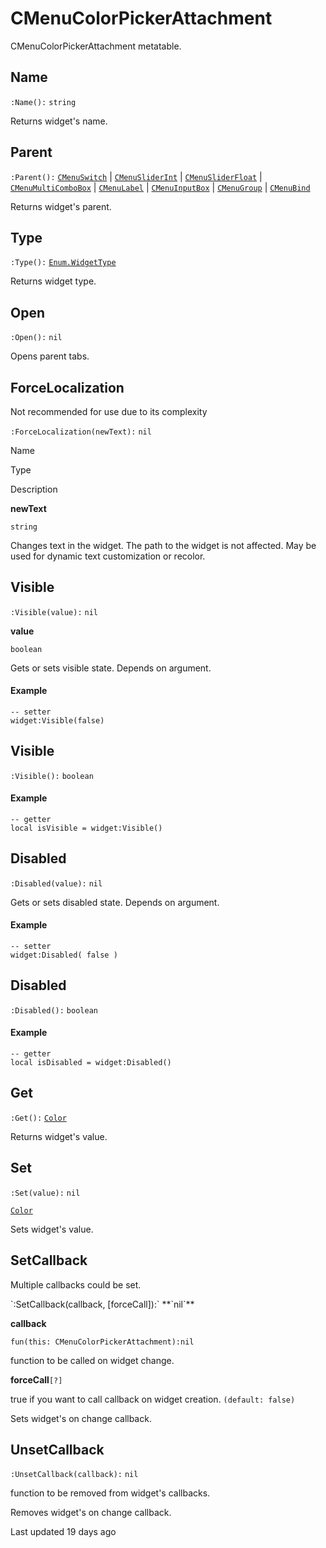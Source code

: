 # CMenuColorPickerAttachment

CMenuColorPickerAttachment metatable\.

## [](#name)Name

`:Name():` `string`

Returns widget's name\.

## [](#parent)Parent

`:Parent():` [`CMenuSwitch`](https://uczone.gitbook.io/api-v2.0/cheats-types-and-callbacks/classes/widgets/cmenuswitch) \| [`CMenuSliderInt`](https://uczone.gitbook.io/api-v2.0/cheats-types-and-callbacks/classes/widgets/cmenusliderint) \| [`CMenuSliderFloat`](https://uczone.gitbook.io/api-v2.0/cheats-types-and-callbacks/classes/widgets/cmenusliderfloat) \| [`CMenuMultiComboBox`](https://uczone.gitbook.io/api-v2.0/cheats-types-and-callbacks/classes/widgets/cmenumulticombobox) \| [`CMenuLabel`](https://github.com/Boyarinov/gitbook-doc-parser/blob/main/generated/menu/CMenuLabel.md) \| [`CMenuInputBox`](https://uczone.gitbook.io/api-v2.0/cheats-types-and-callbacks/classes/widgets/cmenuinputbox) \| [`CMenuGroup`](https://uczone.gitbook.io/api-v2.0/cheats-types-and-callbacks/classes/menu/cmenugroup) \| [`CMenuBind`](https://uczone.gitbook.io/api-v2.0/cheats-types-and-callbacks/classes/widgets/cmenubind)

Returns widget's parent\.

## [](#type)Type

`:Type():` [`Enum.WidgetType`](https://uczone.gitbook.io/api-v2.0/cheats-types-and-callbacks/enums#enum.widgettype)

Returns widget type\.

## [](#open)Open

`:Open():` `nil`

Opens parent tabs\.

## [](#forcelocalization)ForceLocalization

Not recommended for use due to its complexity

`:ForceLocalization(newText):` `nil`

Name

Type

Description

**newText**

`string`

Changes text in the widget\. The path to the widget is not affected\.
May be used for dynamic text customization or recolor\.

## [](#visible)Visible

`:Visible(value):` `nil`

**value**

`boolean`

Gets or sets visible state\. Depends on argument\.

#### [](#example)Example

```
-- setter
widget:Visible(false)
```

## [](#visible-1)Visible

`:Visible():` `boolean`

#### [](#example-1)Example

```
-- getter
local isVisible = widget:Visible()
```

## [](#disabled)Disabled

`:Disabled(value):` `nil`

Gets or sets disabled state\. Depends on argument\.

#### [](#example-2)Example

```
-- setter
widget:Disabled( false )
```

## [](#disabled-1)Disabled

`:Disabled():` `boolean`

#### [](#example-3)Example

```
-- getter
local isDisabled = widget:Disabled()
```

## [](#get)Get

`:Get():` [`Color`](https://uczone.gitbook.io/api-v2.0/cheats-types-and-callbacks/classes/color)

Returns widget's value\.

## [](#set)Set

`:Set(value):` `nil`

[`Color`](https://uczone.gitbook.io/api-v2.0/cheats-types-and-callbacks/classes/color)

Sets widget's value\.

## [](#setcallback)SetCallback

Multiple callbacks could be set\.

\`:SetCallback\(callback\, \[forceCall\]\):\` \*\*\`nil\`\*\*

**callback**

`fun(this: CMenuColorPickerAttachment):nil`

function to be called on widget change\.

**forceCall**`[?]`

true if you want to call callback on widget creation\. `(default: false)`

Sets widget's on change callback\.

## [](#unsetcallback)UnsetCallback

`:UnsetCallback(callback):` `nil`

function to be removed from widget's callbacks\.

Removes widget's on change callback\.

Last updated 19 days ago

